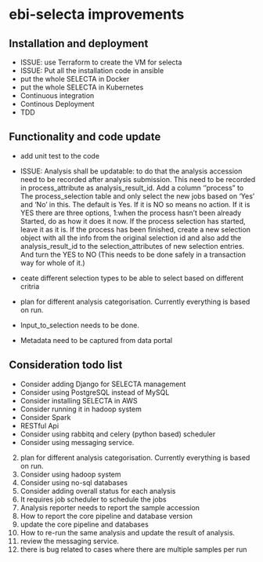 # ebi-selecta improvements

## Installation and deployment
* ISSUE: use Terraform to create the VM for selecta
* ISSUE: Put all the installation code in ansible
* put the whole SELECTA in Docker
* put the whole SELECTA in Kubernetes
* Continuous integration
* Continous Deployment
* TDD 



## Functionality and code update
* add unit test to the code
* ISSUE: Analysis shall be updatable: to do that the analysis accession need to be recorded after analysis submission. This need to be recorded in process_attribute as analysis_result_id. Add a column ‘’process” to The process_selection table and only select the new jobs based on ‘Yes’ and ‘No’ in this. The default is Yes. If it is NO so means no action. If it is YES there are three options, 1:when the process hasn’t been already Started, do as how it does it now. If the process selection has started, leave it as it is. If the process has been finished, create a new selection object with all the info from the original selection id and also add the analysis_result_id  to the selection_attributes of new selection entries. And turn the YES to NO (This needs to be done safely in a transaction way for whole of it.) 

* ceate different selection types to be able to select based on different critria
* plan for different analysis categorisation. Currently everything is based on run.
* Input_to_selection needs to be done.
* Metadata need to be captured from data portal

## Consideration todo list
* Consider adding Django for SELECTA management
* Consider using PostgreSQL instead of MySQL
* Consider installing SELECTA in AWS
* Consider running it in hadoop system 
* Consider Spark
* RESTful Api
* Consider using rabbitq and celery (python based) scheduler
* Consider using messaging service.


2) plan for different analysis categorisation. Currently everything is based on run.
3) Consider using hadoop system 
4) Consider using no-sql databases
5) Consider adding overall status for each analysis
6) It requires job scheduler to schedule the jobs
11) Analysis reporter needs to report the sample accession
12) How to report the core pipeline and database version
13) update the core pipeline and databases 
14) How to re-run the same analysis and update the result of analysis.
15) review the messaging service.
16) there is bug related to cases where there are multiple samples per run
